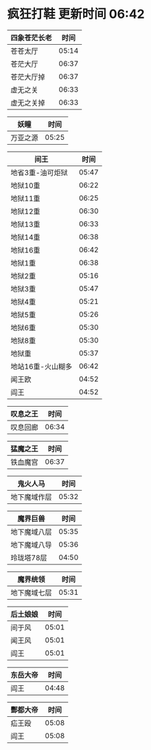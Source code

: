 # 疯狂打鞋 更新时间 06:42

| 四象苍茫长老   | 时间    |
|--------|-------|
| 苍苍太厅 | 05:14 |
| 苍茫大厅 | 06:37 |
| 苍茫大厅掉 | 06:37 |
| 虚无之关 | 06:33 |
| 虚无之关掉 | 06:33 |

| 妖瞳   | 时间    |
|--------|-------|
| 万亚之源 | 05:25 |

| 间王   | 时间    |
|--------|-------|
| 地省3重-油可炬狱 | 05:47 |
| 地狱10重 | 06:22 |
| 地狱11重 | 06:25 |
| 地狱12重 | 06:30 |
| 地狱13重 | 06:33 |
| 地狱14重 | 06:38 |
| 地狱16重 | 06:42 |
| 地狱1重 | 06:38 |
| 地狱2重 | 05:16 |
| 地狱3重 | 05:47 |
| 地狱4重 | 05:21 |
| 地狱5重 | 05:26 |
| 地狱6重 | 05:30 |
| 地狱8重 | 05:30 |
| 地狱重 | 05:37 |
| 地站16重-火山糊多 | 06:42 |
| 闻王欧 | 04:52 |
| 阎王 | 04:52 |

| 叹息之王   | 时间    |
|--------|-------|
| 叹息回廊 | 06:34 |

| 猛魔之王   | 时间    |
|--------|-------|
| 铁血魔宫 | 06:37 |

| 鬼火人马   | 时间    |
|--------|-------|
| 地下魔域作层 | 05:32 |

| 魔界巨兽   | 时间    |
|--------|-------|
| 地下魔域八层 | 05:35 |
| 地下魔域八导 | 05:36 |
| 玲珑塔78层 | 04:50 |

| 魔界统领   | 时间    |
|--------|-------|
| 地下魔域七层 | 05:31 |

| 后土娘娘   | 时间    |
|--------|-------|
| 间于风 | 05:01 |
| 闻王风 | 05:01 |
| 阎王 | 05:01 |

| 东岳大帝   | 时间    |
|--------|-------|
| 阎王 | 04:48 |

| 酆都大帝   | 时间    |
|--------|-------|
| 疝王殴 | 05:08 |
| 阎王 | 05:08 |